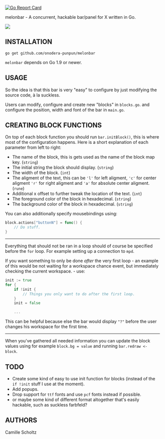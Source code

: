 [![Go Report Card](https://goreportcard.com/badge/github.com/onodera-punpun/melonbar)](https://goreportcard.com/report/github.com/onodera-punpun/melonbar)

melonbar - A concurrent, hackable bar/panel for X written in Go.

![](https://punpun.xyz/54c7.png)


## INSTALLATION

`go get github.com/onodera-punpun/melonbar`

`melonbar` depends on Go 1.9 or newer.


## USAGE

So the idea is that this bar is very "easy" to configure by just
modifying the source code, à la suckless.

Users can modify, configure and create new "blocks" in `blocks.go`.
and configure the position, width and font of the bar in `main.go`.


## CREATING BLOCK FUNCTIONS

On top of each block function you should run `bar.initBlock()`, this
is where most of the configuration happens. Here is a short
explanation of each parameter from left to right:

* The name of the block, this is gets used as the name of the block
  map key. (`string`)
* The initial string the block should display. (`string`)
* The width of the block. (`int`)
* The aligment of the text, this can be `'l'` for left aligment, `'c'`
  for center aligment `'r'` for right aligment and `'a'` for absolute
  center aligment. (`rune`)
* Additional x offset to further tweak the location of the text.
  (`int`)
* The foreground color of the block in hexadecimal. (`string`)
* The background color of the block in hexadecimal. (`string`)

You can also additionally specify mousebindings using:

```go
block.actions["buttonN"] = func() {
	// Do stuff.
}
```


---

Everything that should not be ran in a loop should of course be
specified before the `for` loop. For example setting up a connection
to `mpd`.

If you want something to only be done *after* the very first loop - an
example of this would be not waiting for a workspace chance event, but
immediately checking the current workspace. - use:

```go
init := true
for {
	if !init {
		// Things you only want to do after the first loop.
	}
	init = false

	...
```

This can be helpful because else the bar would display `"?"` before
the user changes his workspace for the first time.


---

When you've gathered all needed information you can update the block
values using for example `block.bg = value` and running
`bar.redraw <- block`.


## TODO

* Create some kind of easy to use init function for blocks (instead of
  the `if !init` stuff I use at the moment).
* Add popups.
* Drop support for `ttf` fonts and use `pcf` fonts instead if
  possible.
* or maybe some kind of different format altogether that's easily
  hackable, such as suckless farbfeld?


## AUTHORS

Camille Scholtz
